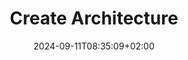 ---weight: 340title: "Create Architecture"description: "Learn how the architecture process looks to produce an architecture."icon: "schema"date: "2024-09-11T08:35:09+02:00"lastmod: "2024-09-11T08:35:09+02:00"draft: falsetoc: true---